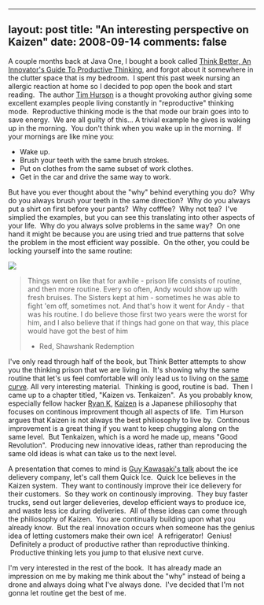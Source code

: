 
---
layout: post
title: "An interesting perspective on Kaizen"
date: 2008-09-14
comments: false
---


A couple months back at Java One, I bought a book called [Think Better, An Innovator's Guide To Productive Thinking][1], and forgot about it somewhere in the clutter space that is my bedroom.  I spent this past 
week nursing an allergic reaction at home so I decided to pop open the book and start reading.  The author 
[Tim Hurson][2] is a thought provoking author giving some excellent examples people living constantly in 
"reproductive" thinking mode.  Reproductive thinking mode is the that mode our brain goes into to save 
energy.  We are all guilty of this... A trivial example he gives is waking up in the morning.  You don't 
think when you wake up in the morning.  If your mornings are like mine you: 

- Wake up. 
- Brush your teeth with the same brush strokes. 
- Put on clothes from the same subset of work clothes. 
- Get in the car and drive the same way to work.

But have you ever thought about the "why" behind everything you do?  Why do you always brush your teeth in 
the same direction?  Why do you always put a shirt on first before your pants?  Why cofffee?  Why not tea? 
 I've simplied the examples, but you can see this translating into other aspects of your life.  Why do you 
always solve problems in the same way?  On one hand it might be because you are using tried and true 
patterns that solve the problem in the most efficient way possible.  On the other, you could be locking 
yourself into the same routine:

![][3] 

> Things went on like that for awhile - prison life consists of routine, and then more routine. Every so 
> often, Andy would show up with fresh bruises. The Sisters kept at him - sometimes he was able to fight 
> 'em off, sometimes not. And that's how it went for Andy - that was his routine. I do believe those first 
> two years were the worst for him, and I also believe that if things had gone on that way, this place 
> would have got the best of him
> - Red, Shawshank Redemption

I've only read through half of the book, but Think Better attempts to show you the thinking prison that we 
are living in.  It's showing why the same routine that let's us feel comfortable will only lead us to 
living on the [same curve][4]. All very interesting material.  Thinking is good, routine is bad.  Then I 
came up to a chapter titled, "Kaizen vs. Tenkaizen".  As you probably know, especially fellow hacker [Ryan K][5], [Kaizen][6] is a Japanese philiosophy that focuses on continous improvment though all aspects of 
life.  Tim Hurson argues that Kaizen is not always the best philiosophy to live by.  Continous improvement 
is a great thing if you want to keep chugging along on the same level.  But Tenkaizen, which is a word he 
made up, means "Good Revolution".  Producing new innovative ideas, rather than reproducing the same old 
ideas is what can take us to the next level.

A presentation that comes to mind is [Guy Kawasaki's talk][7] about the ice delievery company, let's call 
them Quick Ice.  Quick Ice believes in the Kaizen system.  They want to continously improve their ice 
delievery for their customers.  So they work on continously improving.  They buy faster trucks, send out 
larger delieveries, develop efficient ways to produce ice, and waste less ice during deliveries.  All of 
these ideas can come through the philiosophy of Kaizen.  You are continually building upon what you 
already know.  But the real innovation occurs when someone has the genius idea of letting customers make 
their own ice!  A refrigerator!  Genius!  Definitely a product of productive rather than reproductive 
thinking.  Productive thinking lets you jump to that elusive next curve.

I'm very interested in the rest of the book.  It has already made an impression on me by making me think 
about the "why" instead of being a drone and always doing what I've always done.  I've decided that I'm 
not gonna let routine get the best of me.




  [1]: http://www.amazon.com/Think-Better-Innovators-Productive-Thinking/dp/0071494936/ref=pd_bbs_sr_1?ie=UTF8&amp;s=books&amp;qid=1221430548&amp;sr=8-1
  [2]: http://www.timhurson.com/
  [3]: http://2.bp.blogspot.com/_gZ-LJtj9hxw/SM2RLzzXh6I/AAAAAAAAANw/5AI7x6OMtB4/s320/shawshank_prison.jpg
  [4]: http://blog.guykawasaki.com/2006/01/the_art_of_inno.html
  [5]: http://87percent.blogspot.com/
  [6]: http://en.wikipedia.org/wiki/Kaizen
  [7]: http://blog.guykawasaki.com/2007/06/art_of_innovati.html
